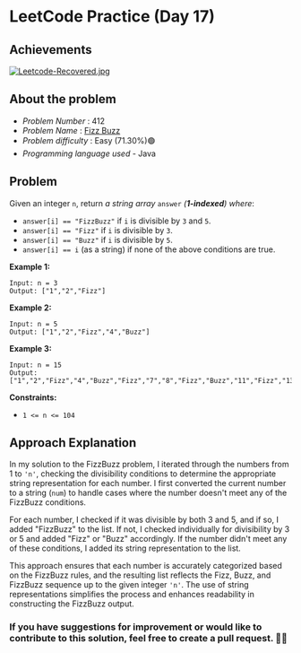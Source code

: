 # LeetCode Practice  (Day 17)

## Achievements

[![Leetcode-Recovered.jpg](https://i.postimg.cc/brQTK3MN/Leetcode-Recovered.jpg)](https://postimg.cc/QKd17khR)

## About the problem
- *Problem Number* : 412
- *Problem Name* : [Fizz Buzz](https://leetcode.com/problems/fizz-buzz/description/ "https://leetcode.com/problems/fizz-buzz/description/")
- *Problem difficulty* : Easy (71.30%)🟢
- *Programming language used* - Java

## Problem

Given an integer  `n`, return  _a string array_ `answer` _(**1-indexed**) where_:

-   `answer[i] == "FizzBuzz"`  if  `i`  is divisible by  `3`  and  `5`.
-   `answer[i] == "Fizz"`  if  `i`  is divisible by  `3`.
-   `answer[i] == "Buzz"`  if  `i`  is divisible by  `5`.
-   `answer[i] == i`  (as a string) if none of the above conditions are true.

**Example 1:**

```
Input: n = 3
Output: ["1","2","Fizz"]
```

**Example 2:**

```
Input: n = 5
Output: ["1","2","Fizz","4","Buzz"]
```

**Example 3:**

```
Input: n = 15
Output: ["1","2","Fizz","4","Buzz","Fizz","7","8","Fizz","Buzz","11","Fizz","13","14","FizzBuzz"]
```

**Constraints:**

-  `1 <= n <= 104`

## Approach Explanation

In my solution to the FizzBuzz problem, I iterated through the numbers from 1 to `'n'`, checking the divisibility conditions to determine the appropriate string representation for each number. I first converted the current number to a string (`num`) to handle cases where the number doesn't meet any of the FizzBuzz conditions.

For each number, I checked if it was divisible by both 3 and 5, and if so, I added "FizzBuzz" to the list. If not, I checked individually for divisibility by 3 or 5 and added "Fizz" or "Buzz" accordingly. If the number didn't meet any of these conditions, I added its string representation to the list.

This approach ensures that each number is accurately categorized based on the FizzBuzz rules, and the resulting list reflects the Fizz, Buzz, and FizzBuzz sequence up to the given integer `'n'`. The use of string representations simplifies the process and enhances readability in constructing the FizzBuzz output.

### If you have suggestions for improvement or would like to contribute to this solution, feel free to create a pull request. 🙌😇
